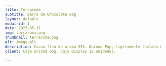 ```yaml
---
title: Terraroma
subtitle: Barra de Chocolate 60g
layout: default
modal-id: 1
date: 2023-05-17
img: terraroma.png
thumbnail: terraroma.png
alt: image-alt
description: Cacao fino de aroma 55%. Quinoa Pop, ligeramente tostada e inflada.
client: Caja unidad 60g. Caja Display 12 unidades.

---
```

